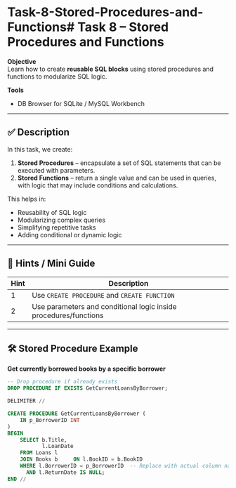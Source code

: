 # Task-8-Stored-Procedures-and-Functions# Task 8 – Stored Procedures and Functions

**Objective**  
Learn how to create **reusable SQL blocks** using stored procedures and functions to modularize SQL logic.

**Tools**  
- DB Browser for SQLite / MySQL Workbench

---

## ✅ Description

In this task, we create:

1. **Stored Procedures** – encapsulate a set of SQL statements that can be executed with parameters.
2. **Stored Functions** – return a single value and can be used in queries, with logic that may include conditions and calculations.

This helps in:
- Reusability of SQL logic  
- Modularizing complex queries  
- Simplifying repetitive tasks  
- Adding conditional or dynamic logic  

---

## 🧭 Hints / Mini Guide

| Hint | Description |
|------|-----------------------------|
| 1    | Use `CREATE PROCEDURE` and `CREATE FUNCTION` |
| 2    | Use parameters and conditional logic inside procedures/functions |

---

## 🛠️ Stored Procedure Example

**Get currently borrowed books by a specific borrower**

```sql
-- Drop procedure if already exists
DROP PROCEDURE IF EXISTS GetCurrentLoansByBorrower;

DELIMITER //

CREATE PROCEDURE GetCurrentLoansByBorrower (
    IN p_BorrowerID INT
)
BEGIN
    SELECT b.Title,
           l.LoanDate
    FROM Loans l
    JOIN Books b     ON l.BookID = b.BookID
    WHERE l.BorrowerID = p_BorrowerID  -- Replace with actual column name if different
      AND l.ReturnDate IS NULL;
END //
